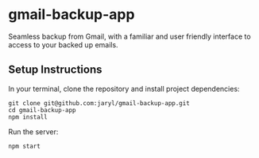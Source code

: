 # gmail-backup-app
Seamless backup from Gmail, with a familiar and user friendly interface to access to your backed up emails.

Setup Instructions
---

In your terminal, clone the repository and install project dependencies:
```
git clone git@github.com:jaryl/gmail-backup-app.git
cd gmail-backup-app
npm install
```

Run the server:
```
npm start
```
